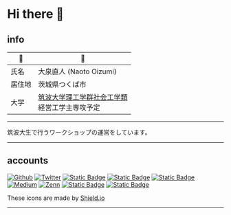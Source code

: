 # Hi there 👋

## info

|🫡|🤩|
|---|---|
|氏名|大泉直人 (Naoto Oizumi)|
|居住地|茨城県つくば市|
|大学|[筑波大学理工学群社会工学類](https://www.sk.tsukuba.ac.jp/College/index.php) <br> 経営工学主専攻予定|

---

筑波大生で行うワークショップの運営をしています。

---

## accounts
<p>
<a href="https://github.com/naotoizu7010" target="_blank"><img alt="Github" src="https://img.shields.io/badge/naotoizu7010/Github-%2312100E.svg?&style=flat-square&logo=Github&logoColor=white" /></a>
<a href="https://twitter.com/naotoizu_7010" target="_blank"><img alt="Twitter" src="https://img.shields.io/badge/@naotoizu_7010/Twitter-%231DA1F2.svg?&style=flat-square&logo=twitter&logoColor=white" /></a>
<a href="https://www.instagram.com/naotoizu_7010/?hl=ja"><img alt="Static Badge" src="https://img.shields.io/badge/naotoizu_7010/Instagram-%23E4405F?style=flat-square&logo=Instagram&logoColor=fff&link=https%3A%2F%2Fwww.instagram.com%2Fnaotoizu_7010%2F%3Fhl%3Dja"></a>
<a href="https://www.facebook.com/naotoizu7010/"><img alt="Static Badge" src="https://img.shields.io/badge/naotoizu_7010/Facebook-%230866FF?style=flat-square&logo=Facebook&logoColor=fff"></a>
<a href="https://bere.al/naotoizu_7010"><img alt="Static Badge" src="https://img.shields.io/badge/naotoizu_7010/BeReal-%23000000?style=flat-square&logo=Bereal&logoColor=fff"></a>
<a href="https://qiita.com/naotoizu_7010" target="_blank"><img alt="Medium" src="https://img.shields.io/badge/naotoizu_7010/Qiita-55C500.svg?&style=flat-square&logo=qiita&logoColor=white" /></a>
<a href="https://zenn.dev/naotoizu_7010" target="_blank"><img alt="Zenn" src="https://img.shields.io/badge/naotoizu_7010/Zenn-3EA8FF.svg?&style=flat-square&logo=Zenn&logoColor=white" /></a>
<a href="https://www.wantedly.com/id/naotoizu_7010"><img alt="Static Badge" src="https://img.shields.io/badge/naotoizu_7010%2FWantedly-%2321BDDB?style=flat-square&logo=Wantedly&logoColor=fff&link=https%3A%2F%2Fwww.wantedly.com%2Fid%2Fnaotoizu_7010"></a>
<a href="https://note.com/naotoizu_7010/"><img alt="Static Badge" src="https://img.shields.io/badge/naotoizu_7010%2FNote-ffffff?style=flat-square&logoColor=%23000000">
</a>
</p>

These icons are made by [Shield.io](https://shields.io/badges)

---
<!--
**naotoizu7010/naotoizu7010** is a ✨ _special_ ✨ repository because its `README.md` (this file) appears on your GitHub profile.

Here are some ideas to get you started:

- 🔭 I’m currently working on ...
- 🌱 I’m currently learning ...
- 👯 I’m looking to collaborate on ...
- 🤔 I’m looking for help with ...
- 💬 Ask me about ...
- 📫 How to reach me: ...
- 😄 Pronouns: ...
- ⚡ Fun fact: ...
-->
